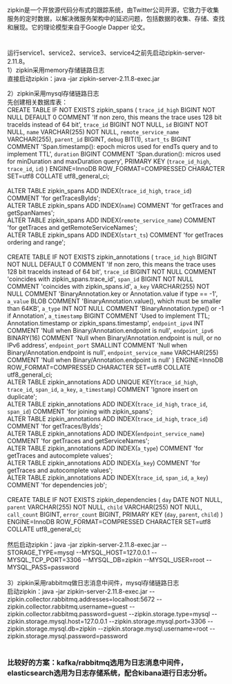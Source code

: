 #
zipkin是一个开放源代码分布式的跟踪系统，由Twitter公司开源，它致力于收集服务的定时数据，以解决微服务架构中的延迟问题，包括数据的收集、存储、查找和展现。它的理论模型来自于Google Dapper 论文。<br>
#
运行service1、service2、service3、service4之前先启动zipkin-server-2.11.8。<br>
1）zipkin采用memory存储链路日志 <br>
  直接启动zipkin：java -jar zipkin-server-2.11.8-exec.jar <br>

2）zipkin采用mysql存储链路日志 <br>
先创建相关数据库表：<br>
CREATE TABLE IF NOT EXISTS zipkin_spans (
  `trace_id_high` BIGINT NOT NULL DEFAULT 0 COMMENT 'If non zero, this means the trace uses 128 bit traceIds instead of 64 bit',
  `trace_id` BIGINT NOT NULL,
  `id` BIGINT NOT NULL, 
  `name` VARCHAR(255) NOT NULL,
  `remote_service_name` VARCHAR(255),
  `parent_id` BIGINT,
  `debug` BIT(1),
  `start_ts` BIGINT COMMENT 'Span.timestamp(): epoch micros used for endTs query and to implement TTL',
  `duration` BIGINT COMMENT 'Span.duration(): micros used for minDuration and maxDuration query',
  PRIMARY KEY (`trace_id_high`, `trace_id`, `id`)
) ENGINE=InnoDB ROW_FORMAT=COMPRESSED CHARACTER SET=utf8 COLLATE utf8_general_ci; <br>
<br>
ALTER TABLE zipkin_spans ADD INDEX(`trace_id_high`, `trace_id`) COMMENT 'for getTracesByIds'; <br>
ALTER TABLE zipkin_spans ADD INDEX(`name`) COMMENT 'for getTraces and getSpanNames'; <br>
ALTER TABLE zipkin_spans ADD INDEX(`remote_service_name`) COMMENT 'for getTraces and getRemoteServiceNames'; <br>
ALTER TABLE zipkin_spans ADD INDEX(`start_ts`) COMMENT 'for getTraces ordering and range'; <br>
<br>
CREATE TABLE IF NOT EXISTS zipkin_annotations (
  `trace_id_high` BIGINT NOT NULL DEFAULT 0 COMMENT 'If non zero, this means the trace uses 128 bit traceIds instead of 64 bit',
  `trace_id` BIGINT NOT NULL COMMENT 'coincides with zipkin_spans.trace_id',
  `span_id` BIGINT NOT NULL COMMENT 'coincides with zipkin_spans.id',
  `a_key` VARCHAR(255) NOT NULL COMMENT 'BinaryAnnotation.key or Annotation.value if type == -1',
  `a_value` BLOB COMMENT 'BinaryAnnotation.value(), which must be smaller than 64KB',
  `a_type` INT NOT NULL COMMENT 'BinaryAnnotation.type() or -1 if Annotation',
  `a_timestamp` BIGINT COMMENT 'Used to implement TTL; Annotation.timestamp or zipkin_spans.timestamp',
  `endpoint_ipv4` INT COMMENT 'Null when Binary/Annotation.endpoint is null',
  `endpoint_ipv6` BINARY(16) COMMENT 'Null when Binary/Annotation.endpoint is null, or no IPv6 address',
  `endpoint_port` SMALLINT COMMENT 'Null when Binary/Annotation.endpoint is null',
  `endpoint_service_name` VARCHAR(255) COMMENT 'Null when Binary/Annotation.endpoint is null'
) ENGINE=InnoDB ROW_FORMAT=COMPRESSED CHARACTER SET=utf8 COLLATE utf8_general_ci;
<br>
ALTER TABLE zipkin_annotations ADD UNIQUE KEY(`trace_id_high`, `trace_id`, `span_id`, `a_key`, `a_timestamp`) COMMENT 'Ignore insert on duplicate'; <br>
ALTER TABLE zipkin_annotations ADD INDEX(`trace_id_high`, `trace_id`, `span_id`) COMMENT 'for joining with zipkin_spans'; <br>
ALTER TABLE zipkin_annotations ADD INDEX(`trace_id_high`, `trace_id`) COMMENT 'for getTraces/ByIds'; <br>
ALTER TABLE zipkin_annotations ADD INDEX(`endpoint_service_name`) COMMENT 'for getTraces and getServiceNames'; <br>
ALTER TABLE zipkin_annotations ADD INDEX(`a_type`) COMMENT 'for getTraces and autocomplete values'; <br>
ALTER TABLE zipkin_annotations ADD INDEX(`a_key`) COMMENT 'for getTraces and autocomplete values'; <br>
ALTER TABLE zipkin_annotations ADD INDEX(`trace_id`, `span_id`, `a_key`) COMMENT 'for dependencies job'; <br>
<br> 
CREATE TABLE IF NOT EXISTS zipkin_dependencies (
  `day` DATE NOT NULL,
  `parent` VARCHAR(255) NOT NULL,
  `child` VARCHAR(255) NOT NULL,
  `call_count` BIGINT,
  `error_count` BIGINT,
  PRIMARY KEY (`day`, `parent`, `child`)
) ENGINE=InnoDB ROW_FORMAT=COMPRESSED CHARACTER SET=utf8 COLLATE utf8_general_ci; <br>
<br>
然后启动zipkin：java -jar zipkin-server-2.11.8-exec.jar --STORAGE_TYPE=mysql --MYSQL_HOST=127.0.0.1 --MYSQL_TCP_PORT=3306 --MYSQL_DB=zipkin --MYSQL_USER=root --MYSQL_PASS=password  <br>
<br>
3）zipkin采用rabbitmq做日志消息中间件，mysql存储链路日志 <br>
启动zipkin：java -jar zipkin-server-2.11.8-exec.jar --zipkin.collector.rabbitmq.addresses=localhost:5672 --zipkin.collector.rabbitmq.username=guest --zipkin.collector.rabbitmq.password=guest --zipkin.storage.type=mysql --zipkin.storage.mysql.host=127.0.0.1 --zipkin.storage.mysql.port=3306  --zipkin.storage.mysql.db=zipkin --zipkin.storage.mysql.username=root --zipkin.storage.mysql.password=password <br>
<br>

<h3>比较好的方案：kafka/rabbitmq选用为日志消息中间件，elasticsearch选用为日志存储系统，配合kibana进行日志分析。</h3>


